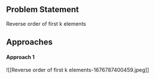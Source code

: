 ## Problem Statement
Reverse order of first k elements

## Approaches
#### Approach 1
![[Reverse order of first k elements-1676787400459.jpeg]]
